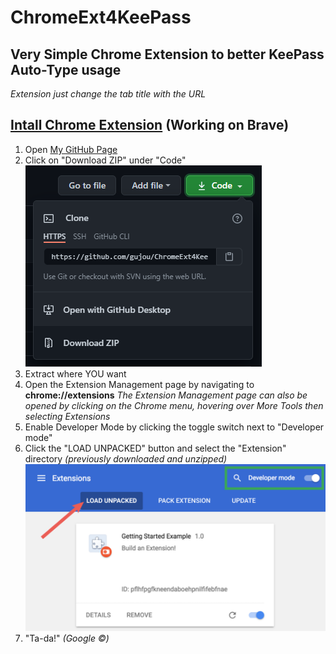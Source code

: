 # ChromeExt4KeePass

## Very Simple Chrome Extension to better KeePass Auto-Type usage

*Extension just change the tab title with the URL*

## [Intall Chrome Extension](https://www.google.com "Stolen in Chrome Developers Getting started documentation") (Working on Brave)

1. Open [My GitHub Page](https://github.com/gujou/ChromeExt4KeePass "Yeah!")
1. Click on "Download ZIP" under "Code"  
![Screenshot](Readme/Clone.png "Easy peasy!")
1. Extract where YOU want
1. Open the Extension Management page by navigating to **chrome://extensions** 
*The Extension Management page can also be opened by clicking on the Chrome menu, hovering over More Tools then selecting Extensions*
1. Enable Developer Mode by clicking the toggle switch next to "Developer mode"
1. Click the "LOAD UNPACKED" button and select the "Extension" directory *(previously downloaded and unzipped)*
![Screenshot](Readme/Extensions.png "That's all")
1. "Ta-da!" *(Google ©)*
